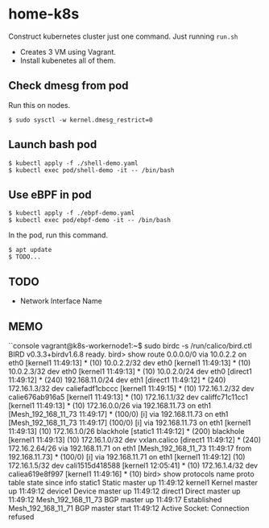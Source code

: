 # home-k8s
Construct kubernetes cluster just one command. Just running `run.sh`

- Creates 3 VM using Vagrant.
- Install kubenetes all of them.

## Check dmesg from pod
Run this on nodes.
```console
$ sudo sysctl -w kernel.dmesg_restrict=0
```

## Launch bash pod
```console
$ kubectl apply -f ./shell-demo.yaml
$ kubectl exec pod/shell-demo -it -- /bin/bash
```

## Use eBPF in pod
```console
$ kubectl apply -f ./ebpf-demo.yaml
$ kubectl exec pod/ebpf-demo -it -- /bin/bash
```

In the pod, run this command.
```console
$ apt update
$ TODO...
```

## TODO
- Network Interface Name

## MEMO
``console
vagrant@k8s-workernode1:~$ sudo birdc -s /run/calico/bird.ctl                                                                                                                                                                                                                 BIRD v0.3.3+birdv1.6.8 ready.
bird> show route
0.0.0.0/0          via 10.0.2.2 on eth0 [kernel1 11:49:13] * (10)
10.0.2.2/32        dev eth0 [kernel1 11:49:13] * (10)
10.0.2.3/32        dev eth0 [kernel1 11:49:13] * (10)
10.0.2.0/24        dev eth0 [direct1 11:49:12] * (240)
192.168.11.0/24    dev eth1 [direct1 11:49:12] * (240)
172.16.1.3/32      dev caliefadf1cbccc [kernel1 11:49:15] * (10)
172.16.1.2/32      dev calie676ab916a5 [kernel1 11:49:13] * (10)
172.16.1.1/32      dev califfc71c11cc1 [kernel1 11:49:13] * (10)
172.16.0.0/26      via 192.168.11.73 on eth1 [Mesh_192_168_11_73 11:49:17] * (100/0) [i]
                   via 192.168.11.73 on eth1 [Mesh_192_168_11_73 11:49:17] (100/0) [i]
                   via 192.168.11.73 on eth1 [kernel1 11:49:13] (10)
172.16.1.0/26      blackhole [static1 11:49:12] * (200)
                   blackhole [kernel1 11:49:13] (10)
172.16.1.0/32      dev vxlan.calico [direct1 11:49:12] * (240)
172.16.2.64/26     via 192.168.11.71 on eth1 [Mesh_192_168_11_73 11:49:17 from 192.168.11.73] * (100/0) [i]
                   via 192.168.11.71 on eth1 [kernel1 11:49:12] (10)
172.16.1.5/32      dev cali1515d418588 [kernel1 12:05:41] * (10)
172.16.1.4/32      dev caliea619e8f997 [kernel1 11:49:16] * (10)
bird> show protocols
name     proto    table    state  since       info
static1  Static   master   up     11:49:12
kernel1  Kernel   master   up     11:49:12
device1  Device   master   up     11:49:12
direct1  Direct   master   up     11:49:12
Mesh_192_168_11_73 BGP      master   up     11:49:17    Established
Mesh_192_168_11_71 BGP      master   start  11:49:12    Active        Socket: Connection refused
```
